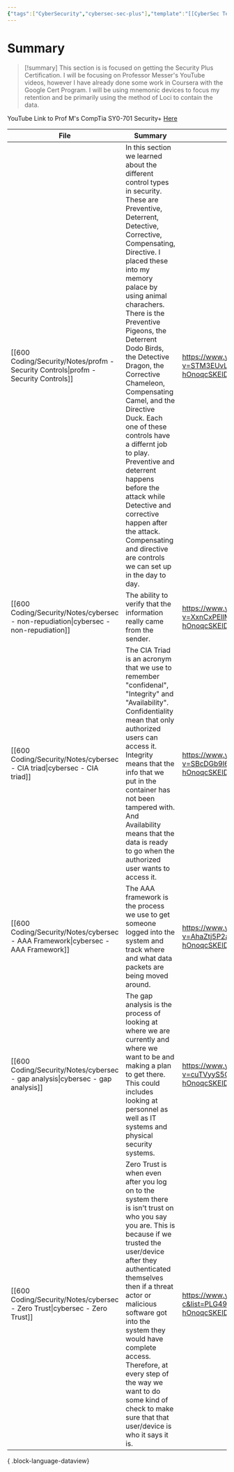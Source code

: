 ```yaml
---
{"tags":["CyberSecurity","cybersec-sec-plus"],"template":"[[CyberSec Template]]","dg-publish":true,"Summary":"This section is is focused on getting the Security Plus Certification. I will be focusing on Professor Messer's YouTube videos, however I have already done some work in Coursera with the Google Cert Program. I will be using mnemonic devices to focus my retention and be primarily using the method of Loci to contain the data.","YouTube_Link":"https://www.youtube.com/watch?v=SBcDGb9l6yo&list=PLG49S3nxzAnl4QDVqK-hOnoqcSKEIDDuv&index=3","db-show":false,"MemoryPalace":null,"permalink":"/600-coding/security/security/00-profm-overview/","dgPassFrontmatter":true}
---
```


# Summary
> [!summary] 
> This section is is focused on getting the Security Plus Certification. I will be focusing on Professor Messer's YouTube videos, however I have already done some work in Coursera with the Google Cert Program. I will be using mnemonic devices to focus my retention and be primarily using the method of Loci to contain the data. 


YouTube Link to Prof M's CompTia SY0-701 Security+ [Here](https://www.youtube.com/playlist?list=PLG49S3nxzAnl4QDVqK-hOnoqcSKEIDDuv)

| File                                                                                    | Summary                                                                                                                                                                                                                                                                                                                                                                                                                                                                                                                                                                                                                        | YouTube_Link                                                                                | memory_palace | needs_review |
| --------------------------------------------------------------------------------------- | ------------------------------------------------------------------------------------------------------------------------------------------------------------------------------------------------------------------------------------------------------------------------------------------------------------------------------------------------------------------------------------------------------------------------------------------------------------------------------------------------------------------------------------------------------------------------------------------------------------------------------ | ------------------------------------------------------------------------------------------- | ------------- | ------------ |
| [[600 Coding/Security/Notes/profm - Security Controls\|profm - Security Controls]]   | In this section we learned about the different control types in security. These are Preventive, Deterrent, Detective, Corrective, Compensating, Directive. I placed these into my memory palace by using animal charachers. There is the Preventive Pigeons, the Deterrent Dodo Birds, the Detective Dragon, the Corrective Chameleon, Compensating Camel, and the Directive Duck. Each one of these controls have a differnt job to play. Preventive and deterrent happens before the attack while Detective and corrective happen after the attack. Compensating and directive are controls we can set up in the day to day. | https://www.youtube.com/watch?v=STM3EUvL7wg&list=PLG49S3nxzAnl4QDVqK-hOnoqcSKEIDDuv&index=3 | true          | \-           |
| [[600 Coding/Security/Notes/cybersec - non-repudiation\|cybersec - non-repudiation]] | The ability to verify that the information really came from the sender.                                                                                                                                                                                                                                                                                                                                                                                                                                                                                                                                                        | https://www.youtube.com/watch?v=XxnCxPEllMg&list=PLG49S3nxzAnl4QDVqK-hOnoqcSKEIDDuv&index=6 | \-            | \-           |
| [[600 Coding/Security/Notes/cybersec - CIA triad\|cybersec - CIA triad]]             | The CIA Triad is an acronym that we use to remember "confidenal", "Integrity" and "Availability". Confidentiality mean that only authorized users can access it. Integrity means that the info that we put in the container has not been tampered with. And Availability means that the data is ready to go when the authorized user wants to access it.                                                                                                                                                                                                                                                                       | https://www.youtube.com/watch?v=SBcDGb9l6yo&list=PLG49S3nxzAnl4QDVqK-hOnoqcSKEIDDuv&index=3 | \-            | \-           |
| [[600 Coding/Security/Notes/cybersec - AAA Framework\|cybersec - AAA Framework]]     | The AAA framework is the process we use to get someone logged into the system and track where and what data packets are being moved around.                                                                                                                                                                                                                                                                                                                                                                                                                                                                                    | https://www.youtube.com/watch?v=AhaZtj5P2a8&list=PLG49S3nxzAnl4QDVqK-hOnoqcSKEIDDuv&index=5 | \-            | \-           |
| [[600 Coding/Security/Notes/cybersec - gap analysis\|cybersec - gap analysis]]       | The gap analysis is the process of looking at where we are currently and where we want to be and making a plan to get there. This could includes looking at personnel as well as IT systems and physical security systems.                                                                                                                                                                                                                                                                                                                                                                                                     | https://www.youtube.com/watch?v=cuTVyyS5C7M&list=PLG49S3nxzAnl4QDVqK-hOnoqcSKEIDDuv&index=6 | \-            | \-           |
| [[600 Coding/Security/Notes/cybersec - Zero Trust\|cybersec - Zero Trust]]           | Zero Trust is when even after you log on to the system there is isn't trust on who you say you are. This is because if we trusted the user/device after they authenticated themselves then if a threat actor or malicious software got into the system they would have complete access. Therefore, at every step of the way we want to do some kind of check to make sure that that user/device is who it says it is.                                                                                                                                                                                                          | https://www.youtube.com/watch?v=zC_Pndpg8-c&list=PLG49S3nxzAnl4QDVqK-hOnoqcSKEIDDuv&index=7 | \-            | true         |

{ .block-language-dataview}



